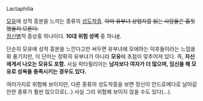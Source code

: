 Lactaphilia  

[모유](%EB%AA%A8%EC%9C%A0.md)에 성적 흥분을 느끼는 종류의
[성도착증](%EC%84%B1%EB%8F%84%EC%B0%A9%EC%A6%9D.md). <del>아마 유부녀 상업지를 읽는 사람들은
흠칫했을지 모른다.</del>  
[정신병](%EC%A0%95%EC%8B%A0%EB%B3%91.md)적 증상중 하나이다. **10대 위험 성벽** 중
하나[#](http://yaksha.egloos.com/1350875).

단순히 모유에 성적 흥분을 느낀다고만 써두면 유부녀에 모에하는 덕후들이라는 느낌을 확 풍기지만, 이 단어는 정확히 유부녀가 아니라
**모유**에 초점이 맞추어져 있다. 즉, **자신에게서 나오는 모유도 포함.** 사실 락타필리아는 **남자보다 여자가 더 많으며, 임신을
해 모유로 성욕을 충족시키는 경우도 있다.**

여러가지로 위험해 보이지만, 다른 종류의 성도착증을 보면 정신이 안드로메다로 날아갈 만한 종류가 훨씬 많으므로(...) 사실 그리 위험해
보이지 않을 수도 있다(...).  

